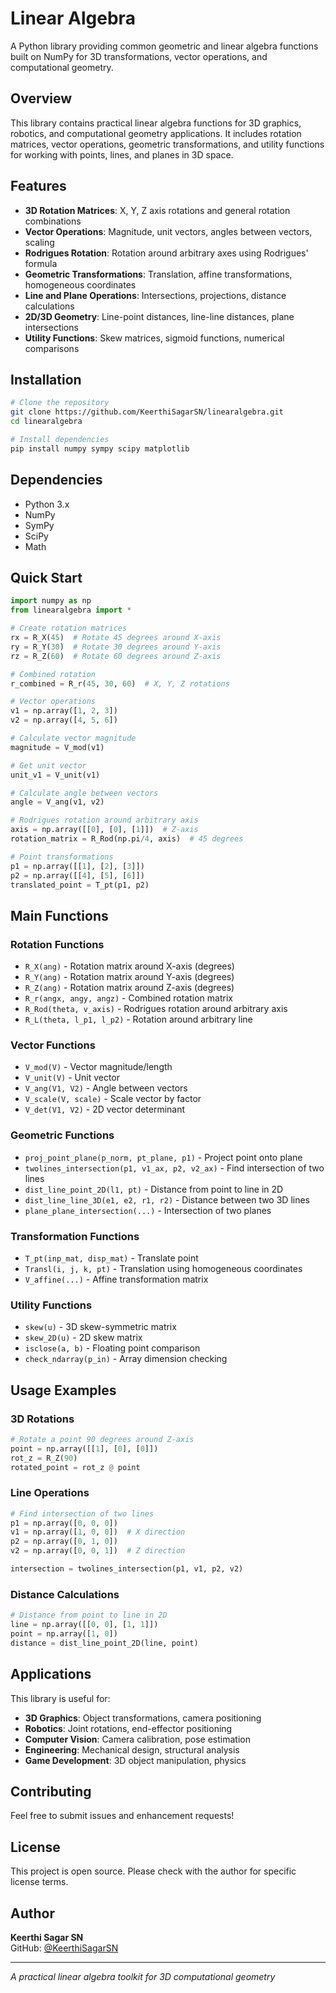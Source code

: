 # Linear Algebra

A Python library providing common geometric and linear algebra functions built on NumPy for 3D transformations, vector operations, and computational geometry.

## Overview

This library contains practical linear algebra functions for 3D graphics, robotics, and computational geometry applications. It includes rotation matrices, vector operations, geometric transformations, and utility functions for working with points, lines, and planes in 3D space.

## Features

- **3D Rotation Matrices**: X, Y, Z axis rotations and general rotation combinations
- **Vector Operations**: Magnitude, unit vectors, angles between vectors, scaling
- **Rodrigues Rotation**: Rotation around arbitrary axes using Rodrigues' formula
- **Geometric Transformations**: Translation, affine transformations, homogeneous coordinates
- **Line and Plane Operations**: Intersections, projections, distance calculations
- **2D/3D Geometry**: Line-point distances, line-line distances, plane intersections
- **Utility Functions**: Skew matrices, sigmoid functions, numerical comparisons

## Installation

```bash
# Clone the repository
git clone https://github.com/KeerthiSagarSN/linearalgebra.git
cd linearalgebra

# Install dependencies
pip install numpy sympy scipy matplotlib
```

## Dependencies

- Python 3.x
- NumPy
- SymPy
- SciPy
- Math

## Quick Start

```python
import numpy as np
from linearalgebra import *

# Create rotation matrices
rx = R_X(45)  # Rotate 45 degrees around X-axis
ry = R_Y(30)  # Rotate 30 degrees around Y-axis
rz = R_Z(60)  # Rotate 60 degrees around Z-axis

# Combined rotation
r_combined = R_r(45, 30, 60)  # X, Y, Z rotations

# Vector operations
v1 = np.array([1, 2, 3])
v2 = np.array([4, 5, 6])

# Calculate vector magnitude
magnitude = V_mod(v1)

# Get unit vector
unit_v1 = V_unit(v1)

# Calculate angle between vectors
angle = V_ang(v1, v2)

# Rodrigues rotation around arbitrary axis
axis = np.array([[0], [0], [1]])  # Z-axis
rotation_matrix = R_Rod(np.pi/4, axis)  # 45 degrees

# Point transformations
p1 = np.array([[1], [2], [3]])
p2 = np.array([[4], [5], [6]])
translated_point = T_pt(p1, p2)
```

## Main Functions

### Rotation Functions
- `R_X(ang)` - Rotation matrix around X-axis (degrees)
- `R_Y(ang)` - Rotation matrix around Y-axis (degrees)  
- `R_Z(ang)` - Rotation matrix around Z-axis (degrees)
- `R_r(angx, angy, angz)` - Combined rotation matrix
- `R_Rod(theta, v_axis)` - Rodrigues rotation around arbitrary axis
- `R_L(theta, l_p1, l_p2)` - Rotation around arbitrary line

### Vector Functions
- `V_mod(V)` - Vector magnitude/length
- `V_unit(V)` - Unit vector
- `V_ang(V1, V2)` - Angle between vectors
- `V_scale(V, scale)` - Scale vector by factor
- `V_det(V1, V2)` - 2D vector determinant

### Geometric Functions
- `proj_point_plane(p_norm, pt_plane, p1)` - Project point onto plane
- `twolines_intersection(p1, v1_ax, p2, v2_ax)` - Find intersection of two lines
- `dist_line_point_2D(l1, pt)` - Distance from point to line in 2D
- `dist_line_line_3D(e1, e2, r1, r2)` - Distance between two 3D lines
- `plane_plane_intersection(...)` - Intersection of two planes

### Transformation Functions
- `T_pt(inp_mat, disp_mat)` - Translate point
- `Transl(i, j, k, pt)` - Translation using homogeneous coordinates
- `V_affine(...)` - Affine transformation matrix

### Utility Functions
- `skew(u)` - 3D skew-symmetric matrix
- `skew_2D(u)` - 2D skew matrix
- `isclose(a, b)` - Floating point comparison
- `check_ndarray(p_in)` - Array dimension checking

## Usage Examples

### 3D Rotations
```python
# Rotate a point 90 degrees around Z-axis
point = np.array([[1], [0], [0]])
rot_z = R_Z(90)
rotated_point = rot_z @ point
```

### Line Operations
```python
# Find intersection of two lines
p1 = np.array([0, 0, 0])
v1 = np.array([1, 0, 0])  # X direction
p2 = np.array([0, 1, 0])
v2 = np.array([0, 0, 1])  # Z direction

intersection = twolines_intersection(p1, v1, p2, v2)
```

### Distance Calculations
```python
# Distance from point to line in 2D
line = np.array([[0, 0], [1, 1]])
point = np.array([1, 0])
distance = dist_line_point_2D(line, point)
```

## Applications

This library is useful for:
- **3D Graphics**: Object transformations, camera positioning
- **Robotics**: Joint rotations, end-effector positioning  
- **Computer Vision**: Camera calibration, pose estimation
- **Engineering**: Mechanical design, structural analysis
- **Game Development**: 3D object manipulation, physics

## Contributing

Feel free to submit issues and enhancement requests!

## License

This project is open source. Please check with the author for specific license terms.

## Author

**Keerthi Sagar SN**  
GitHub: [@KeerthiSagarSN](https://github.com/KeerthiSagarSN)

---

*A practical linear algebra toolkit for 3D computational geometry*
